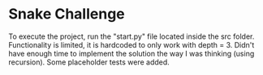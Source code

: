 # Snake Challenge
To execute the project, run the "start.py" file located inside the src folder.
Functionality is limited, it is hardcoded to only work with depth = 3. Didn't have enough time to implement the solution the way I was thinking (using recursion).
Some placeholder tests were added.
